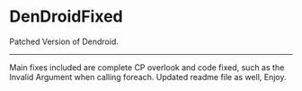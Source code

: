 DenDroidFixed
=============

Patched Version of Dendroid.

---------------------------------

Main fixes included are complete CP overlook and code fixed, such as the Invalid Argument when calling foreach.
Updated readme file as well, Enjoy.
